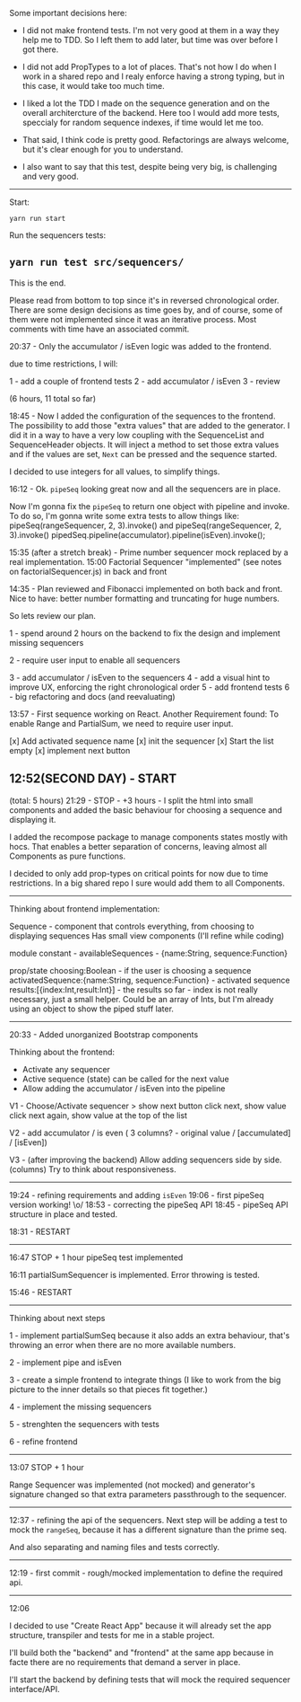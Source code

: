 Some important decisions here:

- I did not make frontend tests. I'm not very good at them in a way they help me to TDD. So I left them to add later, but time was over before I got there.

- I did not add PropTypes to a lot of places. That's not how I do when I work in a shared repo and I realy enforce having a strong typing, but in this case, it would take too much time.

- I liked a lot the TDD I made on the sequence generation and on the overall architercture of the backend. Here too I would add more tests, speccialy for random sequence indexes, if time would let me too.

 - That said, I think code is pretty good. Refactorings are always welcome, but it's clear enough for you to understand.

 - I also want to say that this test, despite being very big, is challenging and very good.

---
Start:

`yarn run start`

Run the sequencers tests:

`yarn run test src/sequencers/`
---

This is the end.

Please read from bottom to top since it's in reversed chronological order.
There are some design decisions as time goes by, and of course, some of them were not implemented since it was an iterative process.
Most comments with time have an associated commit.

20:37 - Only the accumulator / isEven logic was added to the frontend.

due to time restrictions, I will:

1 - add a couple of frontend tests
2 - add accumulator / isEven
3 - review

(6 hours, 11 total so far)

18:45 - Now I added the configuration of the sequences to the frontend.
The possibility to add those "extra values" that are added to the generator.
I did it in a way to have a very low coupling with the SequenceList and SequenceHeader objects. It will inject a method to set those extra values and if the values are set, `Next` can be pressed and the sequence started.

I decided to use integers for all values, to simplify things.

16:12 - Ok. `pipeSeq` looking great now and all the sequencers are in place.

Now I'm gonna fix the `pipeSeq` to return one object with pipeline and invoke.
To do so, I'm gonna write some extra tests to allow things like:
pipeSeq(rangeSequencer, 2, 3).invoke()
and
pipeSeq(rangeSequencer, 2, 3).invoke()
pipedSeq.pipeline(accumulator).pipeline(isEven).invoke();


15:35 (after a stretch break) - Prime number sequencer mock replaced by a real implementation.
15:00 Factorial Sequencer "implemented" (see notes on factorialSequencer.js) in back and front

14:35 - Plan reviewed and Fibonacci implemented on both back and front.
Nice to have: better number formatting and truncating for huge numbers.

So lets review our plan.

1 - spend around 2 hours on the backend to fix the design and implement missing sequencers

2 - require user input to enable all sequencers

3 - add accumulator / isEven to the sequencers
4 - add a visual hint to improve UX, enforcing the right chronological order
5 - add frontend tests
6 - big refactoring and docs (and reevaluating)

13:57 - First sequence working on React.
Another Requirement found:
To enable Range and PartialSum, we need to require user input.

[x] Add activated sequence name
[x] init the sequencer
[x] Start the list empty
[x] implement next button

12:52(SECOND DAY) - START
---
(total: 5 hours)
21:29 - STOP - +3 hours - I split the html into small components and added the basic behaviour for choosing a sequence and displaying it.

I added the recompose package to manage components states mostly with hocs. That enables a better separation of concerns, leaving almost all Components as pure functions.

I decided to only add prop-types on critical points for now due to time restrictions. In a big shared repo I sure would add them to all Components.

---

Thinking about frontend implementation:

Sequence - component that controls everything, from choosing to displaying sequences
Has small view components (I'll refine while coding)

module constant - availableSequences - {name:String, sequence:Function}

prop/state
choosing:Boolean - if the user is choosing a sequence
activatedSequence:{name:String, sequence:Function} - activated sequence
results:[{index:Int,result:Int}] - the results so far - index is not really necessary, just a small helper. Could be an array of Ints, but I'm already using an object to show the piped stuff later.

---

20:33 - Added unorganized Bootstrap components

Thinking about the frontend:

- Activate any sequencer
- Active sequence (state) can be called for the next value
- Allow adding the accumulator / isEven into the pipeline

V1 -
Choose/Activate sequencer > show next button
click next, show value
click next again, show value at the top of the list

V2 -
add accumulator / is even ( 3 columns? - original value / [accumulated] / [isEven])

V3 - (after improving the backend)
Allow adding sequencers side by side. (columns)
Try to think about responsiveness.

---

19:24 - refining requirements and adding `isEven`
19:06 - first pipeSeq version working! \o/
18:53 - correcting the pipeSeq API
18:45 - pipeSeq API structure in place and tested.

18:31 - RESTART

---

16:47 STOP + 1 hour
pipeSeq test implemented

16:11
partialSumSequencer is implemented. Error throwing is tested.

15:46 - RESTART

---

Thinking about next steps

1 - implement partialSumSeq because it also adds an extra behaviour, that's throwing an error when there are no more available numbers.

2 - implement pipe and isEven

3 - create a simple frontend to integrate things (I like to work from the big picture to the inner details so that pieces fit together.)

4 - implement the missing sequencers

5 - strenghten the sequencers with tests

6 - refine frontend

---

13:07 STOP + 1 hour

Range Sequencer was implemented (not mocked) and generator's signature changed so that extra parameters passthrough to the sequencer.

---

12:37 - refining the api of the sequencers. Next step will be adding a test to mock the `rangeSeq`, because it has a different signature than the prime seq.

And also separating and naming files and tests correctly.

---

12:19 - first commit - rough/mocked implementation to define the required api.

---
12:06

I decided to use "Create React App" because it will already set the app structure, transpiler and tests for me in a stable project.

I'll build both the "backend" and "frontend" at the same app because in facte there are no requirements that demand a server in place.

I'll start the backend by defining tests that will mock the required sequencer interface/API.
